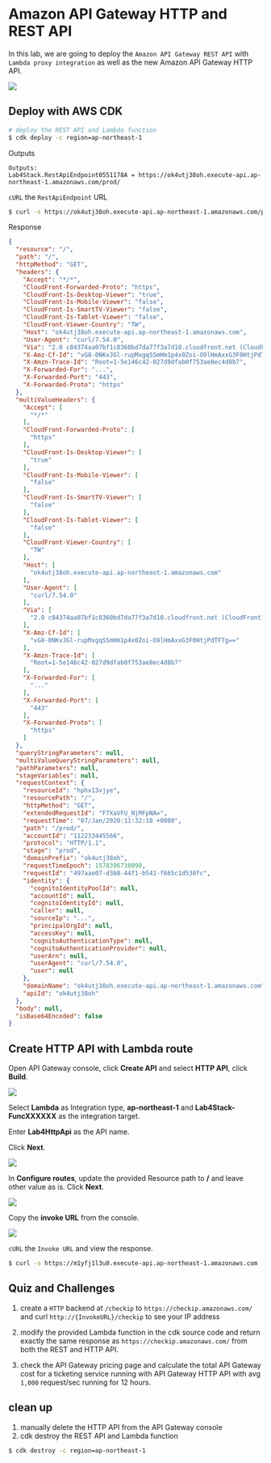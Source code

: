 # Amazon API Gateway HTTP and REST API

In this lab, we are going to deploy the `Amazon API Gateway REST API` with `Lambda proxy integration` as well as the new Amazon API Gateway HTTP API.

![](images/lab4-apig-http-api.png)


## Deploy with AWS CDK

```bash
# deploy the REST API and Lambda function
$ cdk deploy -c region=ap-northeast-1
```

Outputs
```
Outputs:
Lab4Stack.RestApiEndpoint0551178A = https://ok4utj38oh.execute-api.ap-northeast-1.amazonaws.com/prod/
```
`cURL` the `RestApiEndpoint` URL 

```bash
$ curl -s https://ok4utj38oh.execute-api.ap-northeast-1.amazonaws.com/prod/ | jq -r
```

Response
```json
{
  "resource": "/",
  "path": "/",
  "httpMethod": "GET",
  "headers": {
    "Accept": "*/*",
    "CloudFront-Forwarded-Proto": "https",
    "CloudFront-Is-Desktop-Viewer": "true",
    "CloudFront-Is-Mobile-Viewer": "false",
    "CloudFront-Is-SmartTV-Viewer": "false",
    "CloudFront-Is-Tablet-Viewer": "false",
    "CloudFront-Viewer-Country": "TW",
    "Host": "ok4utj38oh.execute-api.ap-northeast-1.amazonaws.com",
    "User-Agent": "curl/7.54.0",
    "Via": "2.0 c84374aa07bf1c8360bd7da77f3a7d10.cloudfront.net (CloudFront)",
    "X-Amz-Cf-Id": "vG8-0NKvJGl-rupMxgqSSmHm1p4x0Zoi-O9lHmAxxG3F0HtjPdTFTg==",
    "X-Amzn-Trace-Id": "Root=1-5e146c42-027d9dfab0f753ae8ec4d8b7",
    "X-Forwarded-For": "...",
    "X-Forwarded-Port": "443",
    "X-Forwarded-Proto": "https"
  },
  "multiValueHeaders": {
    "Accept": [
      "*/*"
    ],
    "CloudFront-Forwarded-Proto": [
      "https"
    ],
    "CloudFront-Is-Desktop-Viewer": [
      "true"
    ],
    "CloudFront-Is-Mobile-Viewer": [
      "false"
    ],
    "CloudFront-Is-SmartTV-Viewer": [
      "false"
    ],
    "CloudFront-Is-Tablet-Viewer": [
      "false"
    ],
    "CloudFront-Viewer-Country": [
      "TW"
    ],
    "Host": [
      "ok4utj38oh.execute-api.ap-northeast-1.amazonaws.com"
    ],
    "User-Agent": [
      "curl/7.54.0"
    ],
    "Via": [
      "2.0 c84374aa07bf1c8360bd7da77f3a7d10.cloudfront.net (CloudFront)"
    ],
    "X-Amz-Cf-Id": [
      "vG8-0NKvJGl-rupMxgqSSmHm1p4x0Zoi-O9lHmAxxG3F0HtjPdTFTg=="
    ],
    "X-Amzn-Trace-Id": [
      "Root=1-5e146c42-027d9dfab0f753ae8ec4d8b7"
    ],
    "X-Forwarded-For": [
      "..."
    ],
    "X-Forwarded-Port": [
      "443"
    ],
    "X-Forwarded-Proto": [
      "https"
    ]
  },
  "queryStringParameters": null,
  "multiValueQueryStringParameters": null,
  "pathParameters": null,
  "stageVariables": null,
  "requestContext": {
    "resourceId": "hphx13vjye",
    "resourcePath": "/",
    "httpMethod": "GET",
    "extendedRequestId": "F7XaVFU_NjMFpNA=",
    "requestTime": "07/Jan/2020:11:32:18 +0000",
    "path": "/prod/",
    "accountId": "112233445566",
    "protocol": "HTTP/1.1",
    "stage": "prod",
    "domainPrefix": "ok4utj38oh",
    "requestTimeEpoch": 1578396738090,
    "requestId": "497aae07-d3b8-44f1-b541-f665c1d530fc",
    "identity": {
      "cognitoIdentityPoolId": null,
      "accountId": null,
      "cognitoIdentityId": null,
      "caller": null,
      "sourceIp": "...",
      "principalOrgId": null,
      "accessKey": null,
      "cognitoAuthenticationType": null,
      "cognitoAuthenticationProvider": null,
      "userArn": null,
      "userAgent": "curl/7.54.0",
      "user": null
    },
    "domainName": "ok4utj38oh.execute-api.ap-northeast-1.amazonaws.com",
    "apiId": "ok4utj38oh"
  },
  "body": null,
  "isBase64Encoded": false
}
```

## Create HTTP API with Lambda route

Open API Gateway console, click **Create API** and select **HTTP API**, click **Build**.

![](images/01.png)

Select **Lambda** as Integration type, **ap-northeast-1** and **Lab4Stack-FuncXXXXXX** as the integration target.

Enter **Lab4HttpApi** as the API name.

Click **Next**.

![](images/02.png)

In **Configure routes**, update the provided Resource path to **/** and leave other value as is. Click **Next**.

![](images/03.png)

Copy the **invoke URL** from the console.

![](images/04.png)

`cURL` the `Invoke URL` and view the response.

```bash
$ curl -s https://m1yfj1l3u8.execute-api.ap-northeast-1.amazonaws.com | jq -r
```

## Quiz and Challenges

1. create a `HTTP` backend at `/checkip` to `https://checkip.amazonaws.com/` and curl `http://{InvokeURL}/checkip` to see your IP address

2. modify the provided Lambda function in the cdk source code and return exactly the same response as `https://checkip.amazonaws.com/` from both the REST and HTTP API.

3. check the API Gateway pricing page and calculate the total API Gateway cost for a ticketing service running with API Gateway HTTP API with avg `1,000` request/sec running for 12 hours.



## clean up

1. manually delete the HTTP API from the API Gateway console
2. cdk destroy the REST API and Lambda function

```bash
$ cdk destroy -c region=ap-northeast-1
```